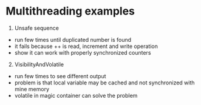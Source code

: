 # Multithreading examples 

1. Unsafe sequence
- run few times until duplicated number is found
- it fails because ++ is read, increment and write operation
- show it can work with properly synchronized counters

2. VisibilityAndVolatile
- run few times to see different output
- problem is that local variable may be cached and not synchronized with mine memory 
- volatile in magic container can solve the problem 